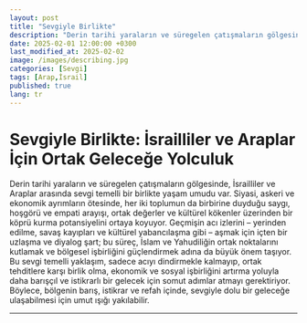 ```yaml
---
layout: post
title: "Sevgiyle Birlikte"
description: "Derin tarihi yaraların ve süregelen çatışmaların gölgesinde, İsrailliler ve Araplar arasında sevgi temelli bir birlikte yaşam umudu var."
date: 2025-02-01 12:00:00 +0300
last_modified_at: 2025-02-02
image: /images/describing.jpg
categories: [Sevgi]
tags: [Arap,İsrail]
published: true
lang: tr
---
```


# **Sevgiyle Birlikte: İsrailliler ve Araplar İçin Ortak Geleceğe Yolculuk**

Derin tarihi yaraların ve süregelen çatışmaların gölgesinde, İsrailliler ve Araplar arasında sevgi temelli bir birlikte yaşam umudu var. Siyasi, askeri ve ekonomik ayrımların ötesinde, her iki toplumun da birbirine duyduğu saygı, hoşgörü ve empati arayışı, ortak değerler ve kültürel kökenler üzerinden bir köprü kurma potansiyelini ortaya koyuyor. Geçmişin acı izlerini – yerinden edilme, savaş kayıpları ve kültürel yabancılaşma gibi – aşmak için içten bir uzlaşma ve diyalog şart; bu süreç, İslam ve Yahudiliğin ortak noktalarını kutlamak ve bölgesel işbirliğini güçlendirmek adına da büyük önem taşıyor. Bu sevgi temelli yaklaşım, sadece acıyı dindirmekle kalmayıp, ortak tehditlere karşı birlik olma, ekonomik ve sosyal işbirliğini artırma yoluyla daha barışçıl ve istikrarlı bir gelecek için somut adımlar atmayı gerektiriyor. Böylece, bölgenin barış, istikrar ve refah içinde, sevgiyle dolu bir geleceğe ulaşabilmesi için umut ışığı yakılabilir.

---

